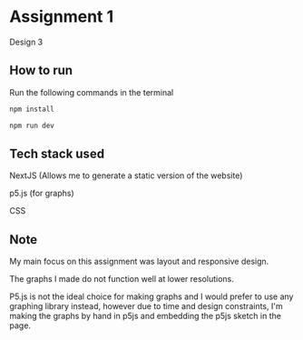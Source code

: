 # Assignment 1

Design 3

## How to run

Run the following commands in the terminal

```bash
npm install

npm run dev
```

## Tech stack used

NextJS (Allows me to generate a static version of the website)

p5.js (for graphs)

CSS

## Note

My main focus on this assignment was layout and responsive design.

The graphs I made do not function well at lower resolutions.

P5.js is not the ideal choice for making graphs and I would prefer to use any graphing library instead, however due to time and design constraints, I'm making the graphs by hand in p5js and embedding the p5js sketch in the page.
